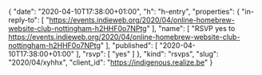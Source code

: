 {
  "date": "2020-04-10T17:38:00+01:00",
  "h": "h-entry",
  "properties": {
    "in-reply-to": [
      "https://events.indieweb.org/2020/04/online-homebrew-website-club-nottingham-h2HHF0o7NPtg"
    ],
    "name": [
      "RSVP yes to https://events.indieweb.org/2020/04/online-homebrew-website-club-nottingham-h2HHF0o7NPtg"
    ],
    "published": [
      "2020-04-10T17:38:00+01:00"
    ],
    "rsvp": [
      "yes"
    ]
  },
  "kind": "rsvps",
  "slug": "2020/04/xyhhx",
  "client_id": "https://indigenous.realize.be"
}

